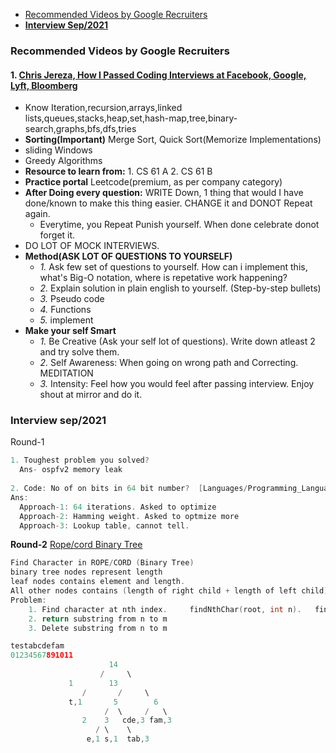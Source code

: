 - [Recommended Videos by Google Recruiters](#r)
- **[Interview Sep/2021](#i)**

<a name=r></a>
### Recommended Videos by Google Recruiters
#### 1. [Chris Jereza, How I Passed Coding Interviews at Facebook, Google, Lyft, Bloomberg](https://www.youtube.com/watch?v=lDTKnzrX6qU&feature=youtu.be)
  - Know Iteration,recursion,arrays,linked lists,queues,stacks,heap,set,hash-map,tree,binary-search,graphs,bfs,dfs,tries
  - **Sorting(Important)** Merge Sort, Quick Sort(Memorize Implementations)
  - sliding Windows
  - Greedy Algorithms
  - **Resource to learn from:** 1. CS 61 A    2. CS 61 B
  - **Practice portal** Leetcode(premium, as per company category)
  - **After Doing every question:** WRITE Down, 1 thing that would I have done/known to make this thing easier. CHANGE it and DONOT Repeat again.
    - Everytime, you Repeat Punish yourself. When done celebrate donot forget it.
  - DO LOT OF MOCK INTERVIEWS.  
  - **Method(ASK LOT OF QUESTIONS TO YOURSELF)**
    - *1.* Ask few set of questions to yourself. How can i implement this, what's Big-O notation, where is repetative work happening?
    - *2.* Explain solution in plain english to yourself. (Step-by-step bullets)
    - *3.* Pseudo code
    - *4.* Functions
    - *5.* implement
  - **Make your self Smart**
    - *1.* Be Creative (Ask your self lot of questions). Write down atleast 2 and try solve them.
    - *2.* Self Awareness: When going on wrong path and Correcting. MEDITATION
    - *3.* Intensity: Feel how you would feel after passing interview. Enjoy shout at mirror and do it.
 
<a name=i></a>
### Interview sep/2021
Round-1
```c
1. Toughest problem you solved?
  Ans- ospfv2 memory leak
  
2. Code: No of on bits in 64 bit number?  [Languages/Programming_Languages/C/Bitwise/Count_on_Bits/]
Ans: 
  Approach-1: 64 iterations. Asked to optimize
  Approach-2: Hamming weight. Asked to optmize more
  Approach-3: Lookup table, cannot tell.
```
**Round-2**
[Rope/cord Binary Tree](/DS_Questions/Data_Structures/Trees/BinaryTree/Rope_Cord)
```c
Find Character in ROPE/CORD (Binary Tree)
binary tree nodes represent length
leaf nodes contains element and length.
All other nodes contains (length of right child + length of left child)
Problem:
	1. Find character at nth index.		findNthChar(root, int n).	findNthChar(root, 6) => c
	2. return substring from n to m  
	3. Delete substring from n to m

testabcdefam
01234567891011
                      14
                    /     \
	      	 1        13
                /       /     \		 
             t,1       5        6
                     /  \     /   \ 
	            2    3   cde,3 fam,3
                   / \    \
                 e,1 s,1  tab,3	
```
